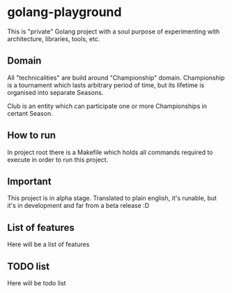 # golang-playground
This is "private" Golang project with a soul purpose of experimenting with architecture, libraries, tools, etc.

## Domain
All "technicalities" are build around "Championship" domain. Championship is a tournament which lasts arbitrary
period of time, but its lifetime is organised into separate Seasons.

Club is an entity which can participate one or more Championships in certant Season.

## How to run
In project root there is a Makefile which holds all commands required to execute in order to run this project.

## Important
This project is in alpha stage. Translated to plain english, it's runable, but it's in development and far from
a beta release :D

## List of features
Here will be a list of features

## TODO list
Here will be todo list

